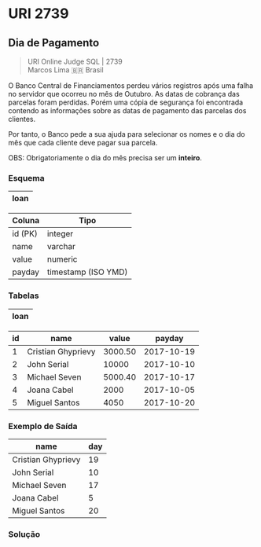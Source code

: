 # URI 2739

## Dia de Pagamento

>URI Online Judge SQL | 2739  
>Marcos Lima :brazil: Brasil  

O Banco Central de Financiamentos perdeu vários registros após uma falha no servidor que ocorreu no mês de Outubro. As datas de cobrança das parcelas foram perdidas. Porém uma cópia de segurança foi encontrada contendo as informações sobre as datas de pagamento das parcelas dos clientes.  

Por tanto, o Banco pede a sua ajuda para selecionar os nomes e o dia do mês que cada cliente deve pagar sua parcela.  

OBS: Obrigatoriamente o dia do mês precisa ser um **inteiro**.  

### Esquema

| loan |
| ---- |

| Coluna  | Tipo                |
| ------- | ------------------- |
| id (PK) | integer             |
| name    | varchar             |
| value   | numeric             |
| payday  | timestamp (ISO YMD) |

### Tabelas

| loan |
| ---- |

| id  | name               | value   | payday     |
| --- | ------------------ | ------- | ---------- |
| 1   | Cristian Ghyprievy | 3000.50 | 2017-10-19 |
| 2   | John Serial        | 10000   | 2017-10-10 |
| 3   | Michael Seven      | 5000.40 | 2017-10-17 |
| 4   | Joana Cabel        | 2000    | 2017-10-05 |
| 5   | Miguel Santos      | 4050    | 2017-10-20 |

### Exemplo de Saída

| name               | day |
| ------------------ | --- |
| Cristian Ghyprievy | 19  |
| John Serial        | 10  |
| Michael Seven      | 17  |
| Joana Cabel        | 5   |
| Miguel Santos      | 20  |

### Solução

```"
```
